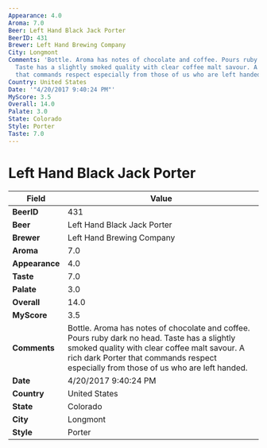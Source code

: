 ```yaml
---
Appearance: 4.0
Aroma: 7.0
Beer: Left Hand Black Jack Porter
BeerID: 431
Brewer: Left Hand Brewing Company
City: Longmont
Comments: 'Bottle. Aroma has notes of chocolate and coffee. Pours ruby dark no head.
  Taste has a slightly smoked quality with clear coffee malt savour. A rich dark Porter
  that commands respect especially from those of us who are left handed. '
Country: United States
Date: '"4/20/2017 9:40:24 PM"'
MyScore: 3.5
Overall: 14.0
Palate: 3.0
State: Colorado
Style: Porter
Taste: 7.0
---
```


# Left Hand Black Jack Porter

| Field         | Value |
|---------------|-------|
| **BeerID** | 431 |
| **Beer** | Left Hand Black Jack Porter |
| **Brewer** | Left Hand Brewing Company |
| **Aroma** | 7.0 |
| **Appearance** | 4.0 |
| **Taste** | 7.0 |
| **Palate** | 3.0 |
| **Overall** | 14.0 |
| **MyScore** | 3.5 |
| **Comments** | Bottle. Aroma has notes of chocolate and coffee. Pours ruby dark no head. Taste has a slightly smoked quality with clear coffee malt savour. A rich dark Porter that commands respect especially from those of us who are left handed.  |
| **Date** | 4/20/2017 9:40:24 PM |
| **Country** | United States |
| **State** | Colorado |
| **City** | Longmont |
| **Style** | Porter |
